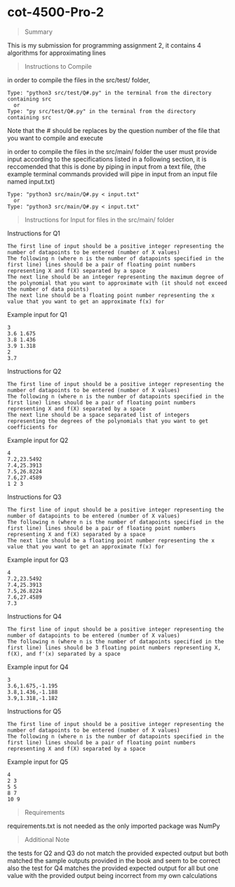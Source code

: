 # cot-4500-Pro-2
> Summary
  
  This is my submission for programming assignment 2, it contains 4 algorithms for approximating lines

> Instructions to Compile
  
  in order to compile the files in the src/test/ folder, 
    
    Type: "python3 src/test/Q#.py" in the terminal from the directory containing src
      or
    Type: "py src/test/Q#.py" in the terminal from the directory containing src
  Note that the # should be replaces by the question number of the file that you want to compile and execute

  in order to compile the files in the src/main/ folder the user must provide input according to the specifications listed in a following section, 
  it is reccomended that this is done by piping in input from a text file,
  (the example terminal commands provided will pipe in input from an input file named input.txt)
    
    Type: "python3 src/main/Q#.py < input.txt"
      or
    Type: "python3 src/main/Q#.py < input.txt"
> Instructions for Input for files in the src/main/ folder
  
  Instructions for Q1
    
    The first line of input should be a positive integer representing the number of datapoints to be entered (number of X values)
    The following n (where n is the number of datapoints specified in the first line) lines should be a pair of floating point numbers representing X and f(X) separated by a space
    The next line should be an integer representing the maximum degree of the polynomial that you want to approximate with (it should not exceed the number of data points)
    The next line should be a floating point number representing the x value that you want to get an approximate f(x) for
  Example input for Q1
    
    3
    3.6 1.675
    3.8 1.436
    3.9 1.318
    2
    3.7
  Instructions for Q2
    
    The first line of input should be a positive integer representing the number of datapoints to be entered (number of X values)
    The following n (where n is the number of datapoints specified in the first line) lines should be a pair of floating point numbers representing X and f(X) separated by a space
    The next line should be a space separated list of integers representing the degrees of the polynomials that you want to get coefficients for
  Example input for Q2
    
    4
    7.2,23.5492
    7.4,25.3913
    7.5,26.8224
    7.6,27.4589
    1 2 3
  Instructions for Q3
    
    The first line of input should be a positive integer representing the number of datapoints to be entered (number of X values)
    The following n (where n is the number of datapoints specified in the first line) lines should be a pair of floating point numbers representing X and f(X) separated by a space
    The next line should be a floating point number representing the x value that you want to get an approximate f(x) for
  Example input for Q3
    
    4
    7.2,23.5492
    7.4,25.3913
    7.5,26.8224
    7.6,27.4589
    7.3
  Instructions for Q4
    
    The first line of input should be a positive integer representing the number of datapoints to be entered (number of X values)
    The following n (where n is the number of datapoints specified in the first line) lines should be 3 floating point numbers representing X, f(X), and f'(x) separated by a space
  Example input for Q4
    
    3
    3.6,1.675,-1.195
    3.8,1.436,-1.188
    3.9,1.318,-1.182
  Instructions for Q5
    
    The first line of input should be a positive integer representing the number of datapoints to be entered (number of X values)
    The following n (where n is the number of datapoints specified in the first line) lines should be a pair of floating point numbers representing X and f(X) separated by a space
  Example input for Q5
    
    4
    2 3
    5 5
    8 7
    10 9
> Requirements
  
  requirements.txt is not needed as the only imported package was NumPy

> Additional Note
  
  the tests for Q2 and Q3 do not match the provided expected output but both matched the sample outputs provided in the book and seem to be correct
  also the test for Q4 matches the provided expected output for all but one value with the provided output being incorrect from my own calculations

